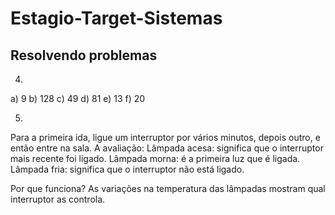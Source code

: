 # Estagio-Target-Sistemas

 ## Resolvendo problemas

4)
a) 9
b) 128
c) 49
d) 81
e) 13
f) 20

5)
Para a primeira ida, ligue um interruptor por vários minutos, depois outro, e então entre na sala.
A avaliação:
Lâmpada acesa: significa que o interruptor mais recente foi ligado.
Lâmpada morna: é a primeira luz que é ligada.
Lâmpada fria: significa que o interruptor não está ligado.

Por que funciona? As variações na temperatura das lâmpadas mostram qual interruptor as controla.
